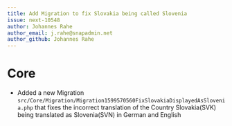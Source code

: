 ```yaml
---
title: Add Migration to fix Slovakia being called Slovenia
issue: next-10548
author: Johannes Rahe
author_email: j.rahe@snapadmin.net 
author_github: Johannes Rahe
---
```

# Core
*  Added a new Migration `src/Core/Migration/Migration1599570560FixSlovakiaDisplayedAsSlovenia.php` that fixes the incorrect translation of the Country Slovakia(SVK) being translated as Slovenia(SVN)
in German and English

